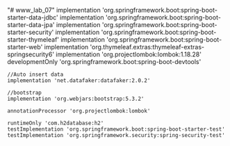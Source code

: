 "# www_lab_07" 
  implementation 'org.springframework.boot:spring-boot-starter-data-jdbc'
	implementation 'org.springframework.boot:spring-boot-starter-data-jpa'
	implementation 'org.springframework.boot:spring-boot-starter-security'
	implementation 'org.springframework.boot:spring-boot-starter-thymeleaf'
	implementation 'org.springframework.boot:spring-boot-starter-web'
	implementation 'org.thymeleaf.extras:thymeleaf-extras-springsecurity6'
	implementation 'org.projectlombok:lombok:1.18.28'
	developmentOnly 'org.springframework.boot:spring-boot-devtools'

	//Auto insert data
	implementation 'net.datafaker:datafaker:2.0.2'

	//bootstrap
	implementation 'org.webjars:bootstrap:5.3.2'

	annotationProcessor 'org.projectlombok:lombok'

	runtimeOnly 'com.h2database:h2'
	testImplementation 'org.springframework.boot:spring-boot-starter-test'
	testImplementation 'org.springframework.security:spring-security-test'
